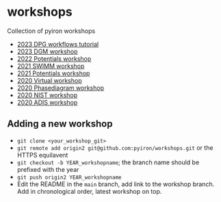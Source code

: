# workshops
Collection of pyiron workshops

- [2023 DPG workflows tutorial](https://github.com/pyiron/pyiron_workshops/tree/2023_DPG_workshops)
- [2023 DGM workshop](https://github.com/pyiron/pyiron_workshops/tree/2023_DGM_workshop)
- [2022 Potentials workshop](https://github.com/pyiron/pyiron_workshops/tree/2022_Potentials_workshop)
- [2021 SWIMM workshop](https://github.com/pyiron/pyiron_workshops/tree/2021_SWIMM_workshop)
- [2021 Potentials workshop](https://github.com/pyiron/pyiron_workshops/tree/2021_Potentials_workshop)
- [2020 Virtual workshop](https://github.com/pyiron/pyiron_workshops/tree/2020_Virtual_workshop)
- [2020 Phasediagram workshop](https://github.com/pyiron/pyiron_workshops/tree/2020_Phasediagram_workshop)
- [2020 NIST workshop](https://github.com/pyiron/pyiron_workshops/tree/2020_NIST)
- [2020 ADIS workshop](https://github.com/pyiron/workshops/tree/2020_ADIS)

## Adding a new workshop

- `git clone <your_workshop_git>`
- `git remote add origin2 git@github.com:pyiron/workshops.git` or the HTTPS equilavent
- `git checkout -b YEAR_workshopname`; the branch name should be prefixed with the year
- `git push origin2 YEAR_workshopname`
- Edit the README in the `main` branch, add link to the workshop branch. Add in chronological order, latest workshop on top.

